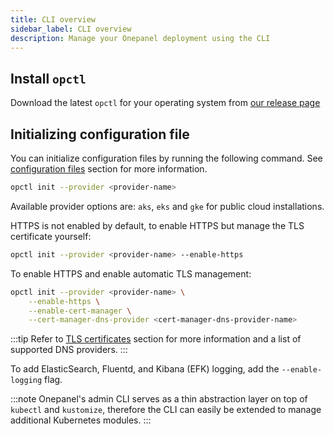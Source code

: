 ```yaml
---
title: CLI overview
sidebar_label: CLI overview
description: Manage your Onepanel deployment using the CLI
---
```


## Install `opctl`
Download the latest `opctl` for your operating system from [our release page](https://github.com/onepanelio/core/releases/latest)

## Initializing configuration file
You can initialize configuration files by running the following command. See [configuration files](/docs/deployment/configuration/files) section for more information.

```bash
opctl init --provider <provider-name>
```

Available provider options are: `aks`, `eks` and `gke` for public cloud installations.

HTTPS is not enabled by default, to enable HTTPS but manage the TLS certificate yourself:

```bash
opctl init --provider <provider-name> --enable-https
```

To enable HTTPS and enable automatic TLS management:

```bash
opctl init --provider <provider-name> \
    --enable-https \
    --enable-cert-manager \
    --cert-manager-dns-provider <cert-manager-dns-provider-name>
```

:::tip
Refer to [TLS certificates](/docs/deployment/configuration/tls) section for more information and a list of supported DNS providers.
:::

To add ElasticSearch, Fluentd, and Kibana (EFK) logging, add the `--enable-logging` flag.

:::note
Onepanel's admin CLI serves as a thin abstraction layer on top of `kubectl` and `kustomize`, therefore the CLI can easily be extended to manage additional Kubernetes modules.
:::
